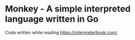 # Monkey - A simple interpreted language written in Go

Code written while reading https://interpreterbook.com/
